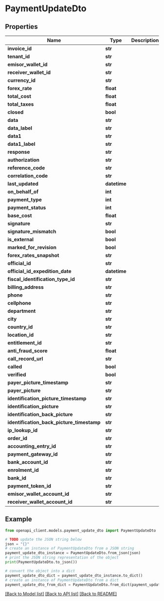 # PaymentUpdateDto


## Properties

Name | Type | Description | Notes
------------ | ------------- | ------------- | -------------
**invoice_id** | **str** |  | [optional] 
**tenant_id** | **str** |  | [optional] 
**emisor_wallet_id** | **str** |  | [optional] 
**receiver_wallet_id** | **str** |  | [optional] 
**currency_id** | **str** |  | [optional] 
**forex_rate** | **float** |  | [optional] 
**total_cost** | **float** |  | [optional] 
**total_taxes** | **float** |  | [optional] 
**closed** | **bool** |  | [optional] 
**data** | **str** |  | [optional] 
**data_label** | **str** |  | [optional] 
**data1** | **str** |  | [optional] 
**data1_label** | **str** |  | [optional] 
**response** | **str** |  | [optional] 
**authorization** | **str** |  | [optional] 
**reference_code** | **str** |  | [optional] 
**correlation_code** | **str** |  | [optional] 
**last_updated** | **datetime** |  | [optional] 
**on_behalf_of** | **int** |  | [optional] 
**payment_type** | **int** |  | [optional] 
**payment_status** | **int** |  | [optional] 
**base_cost** | **float** |  | [optional] 
**signature** | **str** |  | [optional] 
**signature_mismatch** | **bool** |  | [optional] 
**is_external** | **bool** |  | [optional] 
**marked_for_revision** | **bool** |  | [optional] 
**forex_rates_snapshot** | **str** |  | [optional] 
**official_id** | **str** |  | [optional] 
**official_id_expedition_date** | **datetime** |  | [optional] 
**fiscal_identification_type_id** | **str** |  | [optional] 
**billing_address** | **str** |  | [optional] 
**phone** | **str** |  | [optional] 
**cellphone** | **str** |  | [optional] 
**department** | **str** |  | [optional] 
**city** | **str** |  | [optional] 
**country_id** | **str** |  | [optional] 
**location_id** | **str** |  | [optional] 
**entitlement_id** | **str** |  | [optional] 
**anti_fraud_score** | **float** |  | [optional] 
**call_record_url** | **str** |  | [optional] 
**called** | **bool** |  | [optional] 
**verified** | **bool** |  | [optional] 
**payer_picture_timestamp** | **str** |  | [optional] 
**payer_picture** | **str** |  | [optional] 
**identification_picture_timestamp** | **str** |  | [optional] 
**identification_picture** | **str** |  | [optional] 
**identification_back_picture** | **str** |  | [optional] 
**identification_back_picture_timestamp** | **str** |  | [optional] 
**ip_lookup_id** | **str** |  | [optional] 
**order_id** | **str** |  | [optional] 
**accounting_entry_id** | **str** |  | [optional] 
**payment_gateway_id** | **str** |  | [optional] 
**bank_account_id** | **str** |  | [optional] 
**enrolment_id** | **str** |  | [optional] 
**bank_id** | **str** |  | [optional] 
**payment_token_id** | **str** |  | [optional] 
**emisor_wallet_account_id** | **str** |  | [optional] 
**receiver_wallet_account_id** | **str** |  | [optional] 

## Example

```python
from openapi_client.models.payment_update_dto import PaymentUpdateDto

# TODO update the JSON string below
json = "{}"
# create an instance of PaymentUpdateDto from a JSON string
payment_update_dto_instance = PaymentUpdateDto.from_json(json)
# print the JSON string representation of the object
print(PaymentUpdateDto.to_json())

# convert the object into a dict
payment_update_dto_dict = payment_update_dto_instance.to_dict()
# create an instance of PaymentUpdateDto from a dict
payment_update_dto_from_dict = PaymentUpdateDto.from_dict(payment_update_dto_dict)
```
[[Back to Model list]](../README.md#documentation-for-models) [[Back to API list]](../README.md#documentation-for-api-endpoints) [[Back to README]](../README.md)


